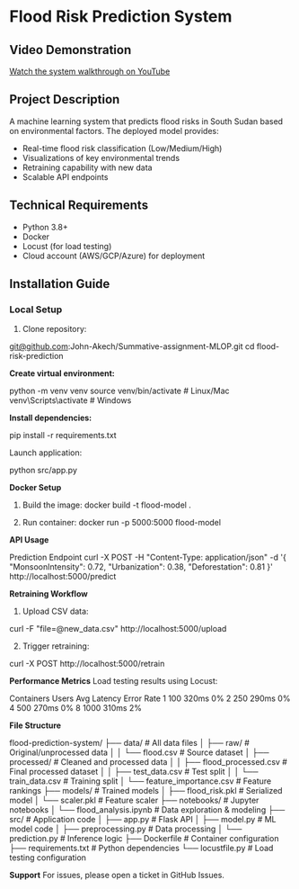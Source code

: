 # Flood Risk Prediction System

## Video Demonstration
[Watch the system walkthrough on YouTube](https://youtu.be/demo-link-here)

## Project Description
A machine learning system that predicts flood risks in South Sudan based on environmental factors. The deployed model provides:
- Real-time flood risk classification (Low/Medium/High)
- Visualizations of key environmental trends
- Retraining capability with new data
- Scalable API endpoints

## Technical Requirements
- Python 3.8+
- Docker
- Locust (for load testing)
- Cloud account (AWS/GCP/Azure) for deployment

## Installation Guide

### Local Setup
1. Clone repository:

git@github.com:John-Akech/Summative-assignment-MLOP.git
cd flood-risk-prediction

**Create virtual environment:**

python -m venv venv
source venv/bin/activate  # Linux/Mac
venv\Scripts\activate    # Windows

**Install dependencies:**

pip install -r requirements.txt

Launch application:

python src/app.py

**Docker Setup**

1. Build the image:
docker build -t flood-model .

2. Run container:
docker run -p 5000:5000 flood-model

**API Usage**

Prediction Endpoint
curl -X POST -H "Content-Type: application/json" -d '{
  "MonsoonIntensity": 0.72,
  "Urbanization": 0.38,
  "Deforestation": 0.81
}' http://localhost:5000/predict

**Retraining Workflow**

1. Upload CSV data:

curl -F "file=@new_data.csv" http://localhost:5000/upload

2. Trigger retraining:

curl -X POST http://localhost:5000/retrain

**Performance Metrics**
Load testing results using Locust:

Containers	Users	Avg Latency	Error Rate
1	          100	  320ms	      0%
2          	250	  290ms      	0%
4          	500	  270ms      	0%
8	          1000	310ms      	2%

**File Structure**

flood-prediction-system/
├── data/ # All data files
│ ├── raw/ # Original/unprocessed data
│ │ └── flood.csv # Source dataset
│ ├── processed/ # Cleaned and processed data
│ │ ├── flood_processed.csv # Final processed dataset
│ │ ├── test_data.csv # Test split
│ │ └── train_data.csv # Training split
│ └── feature_importance.csv # Feature rankings
├── models/ # Trained models
│ ├── flood_risk.pkl # Serialized model
│ └── scaler.pkl # Feature scaler
├── notebooks/ # Jupyter notebooks
│ └── flood_analysis.ipynb # Data exploration & modeling
├── src/ # Application code
│ ├── app.py # Flask API
│ ├── model.py # ML model code
│ ├── preprocessing.py # Data processing
│ └── prediction.py # Inference logic
├── Dockerfile # Container configuration
├── requirements.txt # Python dependencies
└── locustfile.py # Load testing configuration

**Support**
For issues, please open a ticket in GitHub Issues.
